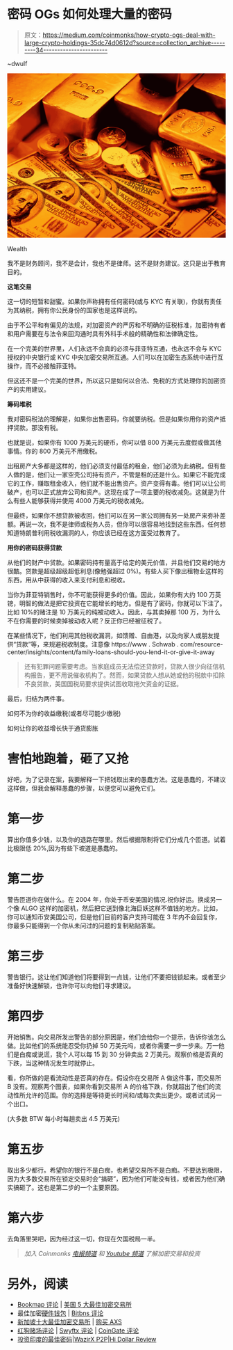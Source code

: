 # 密码 OGs 如何处理大量的密码

> 原文：<https://medium.com/coinmonks/how-crypto-ogs-deal-with-large-crypto-holdings-35dc74d0612d?source=collection_archive---------34----------------------->

~dwulf

![](img/4fe01685a38706031662c3fcaad8e3a4.png)

Wealth

我不是财务顾问，我不是会计，我也不是律师。这不是财务建议。这只是出于教育目的。

**这笔交易**

这一切的短暂和甜蜜。如果你声称拥有任何密码(或与 KYC 有关联)，你就有责任为其纳税，拥有你公民身份的国家也是这样说的。

由于不公平和有偏见的法规，对加密资产的严厉和不明确的征税标准，加密持有者和用户需要在与法令来回沟通时具有外科手术般的精确性和法律确定性。

在一个完美的世界里，人们永远不会真的必须与菲亚特互通，也永远不会与 KYC 授权的中央银行或 KYC 中央加密交易所互通。人们可以在加密生态系统中进行互操作，而不必接触菲亚特。

但这还不是一个完美的世界，所以这只是如何以合法、免税的方式处理你的加密资产的实用建议。

**筹码堆税**

我对密码税法的理解是，如果你出售密码，你就要纳税。但是如果你用你的资产抵押贷款。那没有税。

也就是说，如果你有 1000 万美元的硬币，你可以借 800 万美元去度假或做其他事情。你的 800 万美元不用缴税。

出租房产大多都是这样的，他们必须支付最低的租金，他们必须为此纳税。但有些人做的是，他们让一家空壳公司持有资产，不管是租的还是什么。如果它不能完成它的工作，赚取租金收入，他们就不能出售资产。资产变得有毒。他们可以让公司破产，也可以正式放弃公司和资产。这现在成了一项主要的税收减免。这就是为什么有些人能够获得并使用 4000 万美元的税收减免。

但最终，如果你不想贷款被收回，他们可以在另一家公司拥有另一处房产来弥补差额。再说一次，我不是律师或税务人员，但你可以很容易地找到这些东西。任何想知道特朗普利用税收漏洞的人，你应该已经在这方面受过教育了。

**用你的密码获得贷款**

从他们的财产中贷款。如果密码持有量高于给定的美元价值，并且他们交易的地方很酷。贷款是超级超级超低利息(像勉强超过 0%)。有些人买下像出租物业这样的东西，用从中获得的收入来支付利息和税收。

当你为菲亚特销售时，你不可能获得更多的价值。因此，如果你有大约 100 万英镑，明智的做法是把它投资在它能增长的地方。但是有了密码，你就可以下注了。比如 10%的赌注是 10 万美元的纯被动收入。因此，与其卖掉那 100 万，为什么不在你需要的时候卖掉被动收入呢？反正你已经被征税了。

在某些情况下，他们利用其他税收漏洞，如馈赠、自由港，以及向家人或朋友提供“贷款”等，来规避税收制度。注意像 https://www . Schwab . com/resource-center/insights/content/family-loans-should-you-lend-it-or-give-it-away

> 还有犯罪问题需要考虑。当家庭成员无法偿还贷款时，贷款人很少向征信机构报告，更不用说催收机构了。然而，如果贷款人想从她或他的税款中扣除不良贷款，美国国税局要求提供试图收取拖欠资金的证据。

最后，归结为两件事。

如何不为你的收益缴税(或者尽可能少缴税)

如何让你的收益增长快于通货膨胀

# 害怕地跑着，砸了又抢

好吧，为了记录在案，我要解释一下把钱取出来的愚蠢方法。这是愚蠢的，不建议这样做，但我会解释愚蠢的步骤，以便您可以避免它们。

# 第一步

算出你值多少钱，以及你的退路在哪里。然后根据限制将它们分成几个匝道。试着比极限低 20%,因为有些下坡道是愚蠢的。

# 第二步

警告匝道你在做什么。在 2004 年，你处于币安美国的情况.祝你好运。换成另一个像 ALGO 这样的加密机，然后把它送到像北海巨妖这样不值钱的地方。比如，你可以通知币安美国公司，但是他们目前的客户支持可能在 3 年内不会回复你，你最多只能得到一个你从未问过的问题的复制粘贴答案。

# 第三步

警告银行。这让他们知道他们将要得到一点钱，让他们不要把钱锁起来。或者至少准备好快速解锁，也许你可以向他们寻求建议。

# 第四步

开始销售。向交易所发出警告的部分原因是，他们会给你一个提示，告诉你该怎么做。比如他们的系统能忍受你扔掉 50 万美元吗，或者你需要一步一步来。万一他们是白痴或说谎，我个人可以每 15 到 30 分钟卖出 2 万美元。观察价格是否真的下跌，当这种情况发生时就停止。

看，你所做的是看流动性是否真的存在。假设你在交易所 A 做这件事，而交易所 B 没有。观察两个图表，如果你看到交易所 A 的价格下跌，你就超出了他们的流动性所允许的范围。你的选择是等待更长时间和/或每次卖出更少。或者试试另一个出口。

(大多数 BTW 每小时每趟卖出 4.5 万美元)

# 第五步

取出多少都行。希望你的银行不是白痴，也希望交易所不是白痴。不要达到极限，因为大多数交易所在锁定交易时会“搞砸”，因为他们可能没有钱，或者因为他们确实搞砸了。这也是第二步的一个主要原因。

# 第六步

去角落里哭吧，因为经过这一切，你现在欠国税局一半。

> *加入 Coinmonks* [*电报频道*](https://t.me/coincodecap) *和* [*Youtube 频道*](https://www.youtube.com/c/coinmonks/videos) *了解加密交易和投资*

# 另外，阅读

*   [Bookmap 评论](https://coincodecap.com/bookmap-review-2021-best-trading-software) | [美国 5 大最佳加密交易所](https://coincodecap.com/crypto-exchange-usa)
*   最佳加密[硬件钱包](/coinmonks/hardware-wallets-dfa1211730c6) | [Bitbns 评论](/coinmonks/bitbns-review-38256a07e161)
*   [新加坡十大最佳加密交易所](https://coincodecap.com/crypto-exchange-in-singapore) | [购买 AXS](https://coincodecap.com/buy-axs-token)
*   [红狗赌场评论](https://coincodecap.com/red-dog-casino-review) | [Swyftx 评论](https://coincodecap.com/swyftx-review) | [CoinGate 评论](https://coincodecap.com/coingate-review)
*   [投资印度的最佳密码](https://coincodecap.com/best-crypto-to-invest-in-india-in-2021)|[WazirX P2P](https://coincodecap.com/wazirx-p2p)|[Hi Dollar Review](https://coincodecap.com/hi-dollar-review)